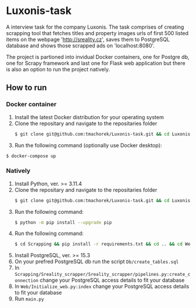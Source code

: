 # Luxonis-task

A interview task for the company Luxonis. The task comprises of creating scrapping tool that fetches titles and property images urls of first 500 listed items on the webpage 'http://sreality.cz',
saves them to PostgreSQL database and shows those scrapped ads on 'localhost:8080'.

The project is partioned into invidual Docker containers, one for Postgre db, one for Scrapy framework and last one for Flask web application but there is also an option to run the project natively.

## How to run 

### Docker container
1. Install the latest Docker distribution for your operating system
2. Clone the repositary and navigate to the repositaries folder
   ```sh
   $ git clone git@github.com:tmachorek/Luxonis-task.git && cd Luxonis-task
   ```
3. Run the following command (optionally use Docker desktop):
  ```sh
  $ docker-compose up
  ```

### Natively
1. Install Python, ver. >= 3.11.4
2. Clone the repositary and navigate to the repositaries folder
   ```sh
   $ git clone git@github.com:tmachorek/Luxonis-task.git && cd Luxonis-task
   ```
4. Run the following command:
   ```sh
   $ python -m pip install --upgrade pip
   ```
5. Run the following command:
   ```sh
   $ cd Scrapping && pip install -r requirements.txt && cd .. && cd Web && pip install -r requirements.txt
   ```
6. Install PostgreSQL, ver. >= 15.3
7. On your prefred PostgreSQL db run the script `Db/create_tables.sql`
8. In `Scrapping/Sreality_scrapper/Sreality_scrapper/pipelines.py:create_connection` change your PostgreSQL access details to fit your database
9. In `Web/Initialize_web.py:index` change your PostgreSQL access details to fit your database
10. Run `main.py`
